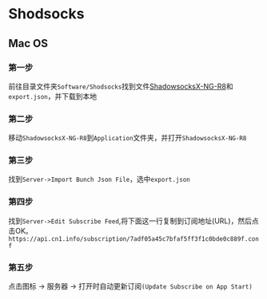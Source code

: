 # Shodsocks

## Mac OS

### 第一步
前往目录文件夹`Software/Shodsocks`找到文件[ShadowsocksX-NG-R8](software/Shadowsocks/ShadowsocksX-NG-R8.app)和`export.json`，并下载到本地
### 第二步
移动`ShadowsocksX-NG-R8`到`Application`文件夹，并打开`ShadowsocksX-NG-R8`
### 第三步
找到`Server->Import Bunch Json File`，选中`export.json`
### 第四步
找到`Server->Edit Subscribe Feed`,将下面这一⾏复制到订阅地址(URL)，然后点击OK。 `https://api.cn1.info/subscription/7adf05a45c7bfaf5ff3f1c0bde0c889f.conf`
### 第五步
点击图标 -> 服务器 -> 打开时自动更新订阅`(Update Subscribe on App Start)`
